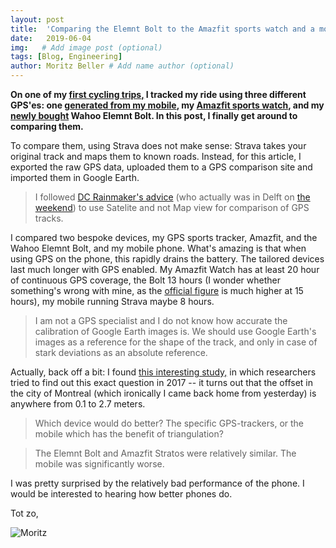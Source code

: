```yaml
---
layout: post
title:  'Comparing the Elemnt Bolt to the Amazfit sports watch and a mobile'
date:   2019-06-04
img:   # Add image post (optional)
tags: [Blog, Engineering]
author: Moritz Beller # Add name author (optional)
---
```


**On one of my [first cycling trips,](/ing/) I tracked my ride using
  three different GPS'es: one [generated from my
  mobile](https://www.mi.com/global/mi-a1/), my [Amazfit sports
  watch](https://en.amazfit.com/stratos.html), and my [newly
  bought](/correct/) Wahoo Elemnt Bolt. In this post, I finally get
  around to comparing them.**

To compare them, using Strava does not make sense: Strava takes your
original track and maps them to known roads. Instead, for this
article, I exported the raw GPS data, uploaded them to a GPS
comparison site and imported them in Google Earth.

> I followed [DC Rainmaker's
  advice](https://www.dcrainmaker.com/analyzer) (who actually was in
  Delft on [the
  weekend](https://www.dcrainmaker.com/2019/06/5-random-things-did-this-weekend-94.html))
  to use Satelite and not Map view for comparison of GPS tracks.

I compared two bespoke devices, my GPS sports tracker, Amazfit, and
the Wahoo Elemnt Bolt, and my mobile phone. What's amazing is that
when using GPS on the phone, this rapidly drains the battery. The
tailored devices last much longer with GPS enabled. My Amazfit Watch
has at least 20 hour of continuous GPS coverage, the Bolt 13 hours (I
wonder whether something's wrong with mine, as the [official
figure](https://eu.wahoofitness.com/devices/bike-computers/gps-elemnt-bolt?rmsrc=1&gclid=Cj0KCQjwitPnBRCQARIsAA5n84mhRR7GV7efAaEyTasCsak1ugowYmVdoF6QZxjE7zY184vWRxHrunEaAljoEALw_wcB)
is much higher at 15 hours), my mobile running Strava maybe 8 hours.

> I am not a GPS specialist and I do not know how accurate the
  calibration of Google Earth images is. We should use Google Earth's
  images as a reference for the shape of the track, and only in case
  of stark deviations as an absolute reference.

Actually, back off a bit: I found [this interesting
study,](https://www.tandfonline.com/doi/abs/10.3846/20296991.2017.1330767)
in which researchers tried to find out this exact question in 2017 --
it turns out that the offset in the city of Montreal (which ironically
I came back home from yesterday) is anywhere from 0.1 to 2.7 meters.

> Which device would do better? The specific GPS-trackers, or the
  mobile which has the benefit of triangulation?

> The Elemnt Bolt and Amazfit Stratos were relatively similar. The
  mobile was significantly worse.

I was pretty surprised by the relatively bad performance of the
phone. I would be interested to hearing how better phones do.

Tot zo,

![Moritz]({{site.baseurl}}/assets/img/moritz.png)
